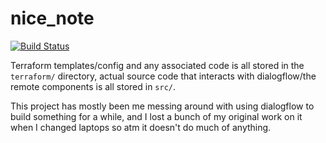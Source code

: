 # nice_note

[![Build Status](https://travis-ci.org/gilmoregrills/nice-note.svg?branch=master)](https://travis-ci.org/gilmoregrills/nice-note)

Terraform templates/config and any associated code is all stored in the `terraform/` directory,
actual source code that interacts with dialogflow/the remote components is all stored in `src/`.

This project has mostly been me messing around with using dialogflow to build something for a
while, and I lost a bunch of my original work on it when I changed laptops so atm it doesn't do
much of anything.